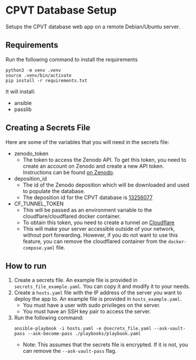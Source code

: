 # CPVT Database Setup

Setups the CPVT database web app on a remote Debian/Ubuntu server.

## Requirements

Run the following command to install the requirements

```{shell}
python3 -m venv .venv
source .venv/bin/activate
pip install -r requirements.txt
```

It will install:

- ansible
- passlib

## Creating a Secrets File

Here are some of the variables that you will need in the secrets file:

- zenodo_token
  - The token to access the Zenodo API. To get this token, you need to create an account on Zenodo and create a new API token.
  Instructions can be found [on Zenodo](https://developers.zenodo.org/#quickstart-upload).
- deposition_id
  - The id of the Zenodo deposition which will be downloaded and used to populate the database.
  - The deposition id for the CPVT database is [13256077](https://zenodo.org/records/13256077)
- CF_TUNNEL_TOKEN
  - This will be passed as an environment variable to the cloudflare/cloudflared docker container.
  - To obtain this token, you need to create a tunnel on [Cloudflare](https://developers.cloudflare.com/cloudflare-one/connections/connect-networks/get-started/)
  - This will make your server accessible outside of your network, without port forwarding. However, if you do not want to use this feature, 
  you can remove the cloudflared container from the `docker-compose.yaml` file.

## How to run

1. Create a secrets file. An example file is provided in `secrets_file_example.yaml`. You can copy it and modify it to your needs.
2. Create a `hosts.yaml` file with the IP address of the server you want to deploy the app to. An example file is provided in `hosts_example.yaml`.
    - You must have a user with sudo privileges on the server.
    - You must have an SSH key pair to access the server.
3. Run the following command:
    ```{shell}
    ansible-playbook -i hosts.yaml -e @secrets_file.yaml --ask-vault-pass --ask-become-pass ./playbooks/playbook.yaml
    ```
    - Note: This assumes that the secrets file is encrypted. If it is not, you can remove the `--ask-vault-pass` flag.
